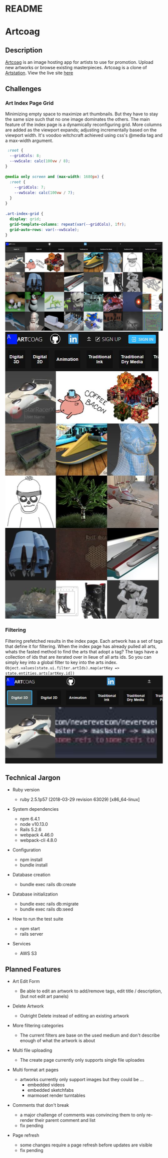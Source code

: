 # README

# Artcoag

 ## Description
 [Artcoag](https://artcoag.herokuapp.com/) is an image hosting app for artists to use for promotion. Upload new artworks or browse existing masterpieces. Artcoag is a clone of [Artstation](https://www.artstation.com/).
 View the live site [here](https://artcoag.herokuapp.com/)


## Challenges
### Art Index Page Grid
 Minimizing empty space to maximize art thumbnails. But they have to stay the same size such that no one image dominates the others. The main feature of the index page is a dynamically reconfiguring grid. More columns are added as the viewport expands; adjusting incrementally based on the viewport width. It's voodoo witchcraft achieved using css's @media tag and a max-width argument.

```css
 :root {
  --gridCols: 8;
  --vwScale: calc(100vw / 8);
}

@media only screen and (max-width: 1680px) {
  :root {
    --gridCols: 7;
    --vwScale: calc(100vw / 7);
  }
}

.art-index-grid {
  display: grid;
  grid-template-columns: repeat(var(--gridCols), 1fr);
  grid-auto-rows: var(--vwScale);
}

```

 ![index page](/README_files/art_index.JPG)
 ![index page squeezed](/README_files/art_index_thin.JPG)

### Filtering
 Filtering prefetched results in the index page. Each artwork has a set of tags that define it for filtering. When the index page has already pulled all arts, whats the fasted method to find the arts that adopt a tag? The tags have a collection of ids that are iterated over in lieue of all arts ids. So you can simply key into a global filter to key into the arts index. `Object.values(state.ui.filter.artIds).map(artKey => state.entities.arts[artKey.id])`
 ![filter](/README_files/filter.JPG)




## Technical Jargon

* Ruby version
  * ruby 2.5.1p57 (2018-03-29 revision 63029) [x86_64-linux]

* System dependencies
  * npm 6.4.1
  * node v10.13.0
  * Rails 5.2.6
  * webpack 4.46.0
  * webpack-cli 4.8.0

* Configuration
  * npm install
  * bundle install

* Database creation
  * bundle exec rails db:create

* Database initialization
  * bundle exec rails db:migrate
  * bundle exec rails db:seed

* How to run the test suite
  * npm start
  * rails server

* Services
  * AWS S3


## Planned Features
* Art Edit Form
  * Be able to edit an artwork to add/remove tags, edit title / description, (but not edit art panels)

* Delete Artwork
  * Outright Delete instead of editing an existing artwork

* More filtering categories
  * The current filters are base on the used medium and don't describe enough of what the artwork is about

* Multi file uploading
  * The create page currently only supports single file uploades

* Multi format art pages
  * artworks currently only support images but they could be ...
    * embedded videos
    * embedded sketchfabs
    * marmoset render turntables

* Comments that don't break
  * a major challenge of comments was convincing them to only re-render their parent comment and list
  * fix pending

* Page refresh
  * some changes require a page refresh before updates are visible
  * fix pending